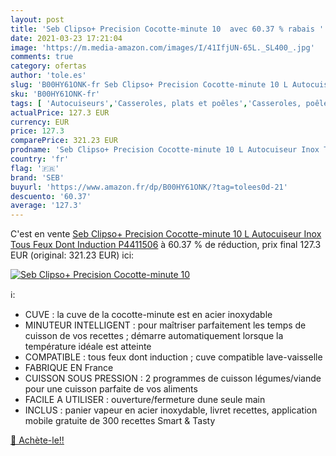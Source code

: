 ```yaml
---
layout: post
title: 'Seb Clipso+ Precision Cocotte-minute 10  avec 60.37 % rabais '
date: 2021-03-23 17:21:04
image: 'https://m.media-amazon.com/images/I/41IfjUN-65L._SL400_.jpg'
comments: true
category: ofertas
author: 'tole.es'
slug: 'B00HY61ONK-fr Seb Clipso+ Precision Cocotte-minute 10 L Autocuiseur Inox...'
sku: 'B00HY61ONK-fr'
tags: [ 'Autocuiseurs','Casseroles, plats et poêles','Casseroles, poêles et faitouts','Cuisine et Maison','seb', ]
actualPrice: 127.3 EUR
currency: EUR
price: 127.3
comparePrice: 321.23 EUR
prodname: 'Seb Clipso+ Precision Cocotte-minute 10 L Autocuiseur Inox Tous Feux Dont Induction P4411506'
country: 'fr'
flag: '🇫🇷'
brand: 'SEB'
buyurl: 'https://www.amazon.fr/dp/B00HY61ONK/?tag=tolees0d-21'
descuento: '60.37'
average: '127.3'
---
```


C'est en vente [Seb Clipso+ Precision Cocotte-minute 10 L Autocuiseur Inox Tous Feux Dont Induction P4411506](https://www.amazon.fr/dp/B00HY61ONK/?tag=tolees0d-21)  à  60.37 % de réduction, prix final  127.3 EUR (original: 321.23 EUR) ici:

[![Seb Clipso+ Precision Cocotte-minute 10 ](https://m.media-amazon.com/images/I/41IfjUN-65L._SL400_.jpg)](https://www.amazon.fr/dp/B00HY61ONK/?tag=tolees0d-21)

ℹ️:

- CUVE : la cuve de la cocotte-minute est en acier inoxydable
- MINUTEUR INTELLIGENT : pour maîtriser parfaitement les temps de cuisson de vos recettes ; démarre automatiquement lorsque la température idéale est atteinte
- COMPATIBLE : tous feux dont induction ; cuve compatible lave-vaisselle
- FABRIQUE EN France
- CUISSON SOUS PRESSION : 2 programmes de cuisson légumes/viande pour une cuisson parfaite de vos aliments
- FACILE A UTILISER : ouverture/fermeture dune seule main
- INCLUS : panier vapeur en acier inoxydable, livret recettes, application mobile gratuite de 300 recettes Smart & Tasty

[🛒 Achète-le!!](https://www.amazon.fr/dp/B00HY61ONK/?tag=tolees0d-21)
